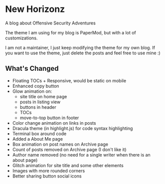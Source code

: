 # New Horizonz

A blog about Offensive Security Adventures

The theme I am using for my blog is PaperMod, but with a lot of customizations.

I am not a maintainer, I just keep modifying the theme for my own blog.
If you want to use the theme, just delete the posts and feel free to use mine :)

## What's Changed

- Floating TOCs + Responsive, would be static on mobile
- Enhanced copy button
- Glow animation on:
    - site title on home page
    - posts in listing view
    - buttons in header
    - TOCs
    - move-to-top button in footer
- Color change animation on links in posts
- Dracula theme (in highlight.js) for code syntax highlighting
- Terminal box around code
- Added a About Me page
- Box animation on post names on Archive page
- Count of posts removed on Archive page (I don't like it)
- Author name removed (no need for a single writer when there is an about page)
- Glitch animation for site title and some other elements
- Images with more rounded corners
- Better sharing button social icons 
